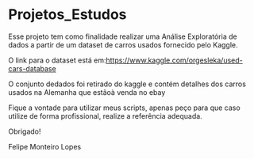 # Projetos_Estudos
Esse projeto tem como finalidade realizar uma Análise Exploratória de dados a partir de um dataset de carros usados fornecido pelo Kaggle.

O link para o dataset está em:https://www.kaggle.com/orgesleka/used-cars-database

O conjunto dedados foi retirado do kaggle e contém detalhes dos carros usados na Alemanha que estãoà venda no ebay

Fique a vontade para utilizar meus scripts, apenas peço para que caso utilize de forma profissional, realize a referência adequada.

Obrigado!

Felipe Monteiro Lopes
